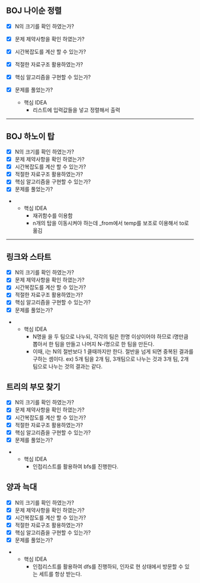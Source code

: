 ## BOJ 나이순 정렬

- [x] N의 크기를 확인 하였는가?
- [x] 문제 제약사항을 확인 하였는가?
- [x] 시간복잡도를 계산 할 수 있는가?
- [x] 적절한 자료구조 활용하였는가?
- [x] 핵심 알고리즘을 구현할 수 있는가?
- [x] 문제를 풀었는가?

  - 핵심 IDEA
    - 리스트에 입력값들을 넣고 정렬해서 출력

-------------------------------------------------------------------------------

## BOJ 하노이 탑

- [x] N의 크기를 확인 하였는가?
- [x] 문제 제약사항을 확인 하였는가?
- [x] 시간복잡도를 계산 할 수 있는가?
- [x] 적절한 자료구조 활용하였는가?
- [x] 핵심 알고리즘을 구현할 수 있는가?
- [x] 문제를 풀었는가?
- 
  - 핵심 IDEA
    - 재귀함수를 이용함
    - n개의 탑을 이동시켜야 하는데 _from에서 temp를 보조로 이용해서 to로 옮김
  
-------------------------------------------------------------------------------

## 링크와 스타트

- [x] N의 크기를 확인 하였는가?
- [x] 문제 제약사항을 확인 하였는가? 
- [x] 시간복잡도를 계산 할 수 있는가? 
- [x] 적절한 자료구조 활용하였는가? 
- [x] 핵심 알고리즘을 구현할 수 있는가?
- [x] 문제를 풀었는가?
- 
  - 핵심 IDEA
    - N명을 을 두 팀으로 나누되, 각각의 팀은 한명 이상이어야 하므로 i명만큼 뽑아서 한 팀을 만들고 나머지 N-i명으로 한 팀을 만든다.
    - 이때, i는 N의 절반보다 1 클때까지만 한다. 절반을 넘게 되면 중복된 결과를 구하는 셈이다. 
      ex) 5개 팀을 2개 팀, 3개팀으로 나누는 것과 3개 팀, 2개 팀으로 나누는 것의 결과는 같다.

## 트리의 부모 찾기

- [x] N의 크기를 확인 하였는가?
- [x] 문제 제약사항을 확인 하였는가? 
- [x] 시간복잡도를 계산 할 수 있는가? 
- [x] 적절한 자료구조 활용하였는가? 
- [x] 핵심 알고리즘을 구현할 수 있는가?
- [x] 문제를 풀었는가?
- 
  - 핵심 IDEA
    - 인접리스트를 활용하여 bfs를 진행한다.

## 양과 늑대

- [x] N의 크기를 확인 하였는가?
- [x] 문제 제약사항을 확인 하였는가? 
- [x] 시간복잡도를 계산 할 수 있는가? 
- [x] 적절한 자료구조 활용하였는가? 
- [x] 핵심 알고리즘을 구현할 수 있는가?
- [x] 문제를 풀었는가?
- 
  - 핵심 IDEA
    - 인접리스트를 활용하여 dfs를 진행하되, 인자로 현 상태에서 방문할 수 있는 세트를 항상 받는다.